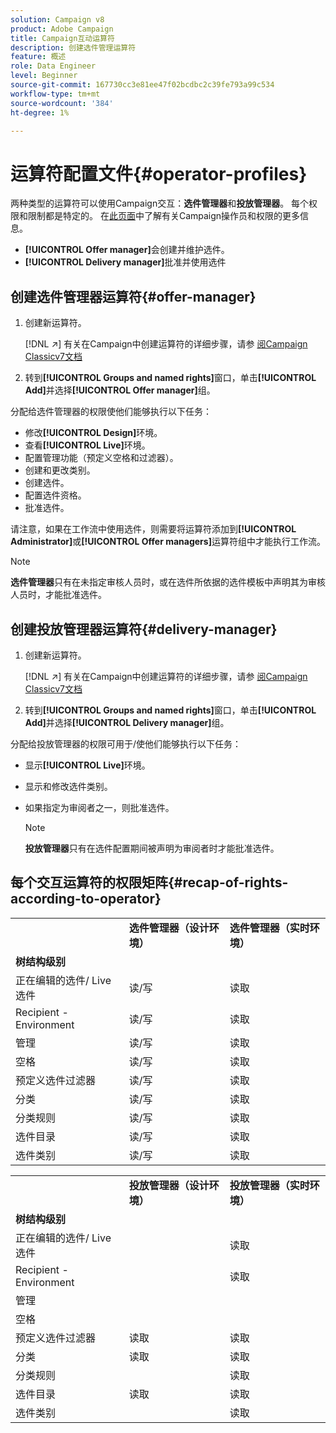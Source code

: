 ```yaml
---
solution: Campaign v8
product: Adobe Campaign
title: Campaign互动运算符
description: 创建选件管理运算符
feature: 概述
role: Data Engineer
level: Beginner
source-git-commit: 167730cc3e81ee47f02bcdbc2c39fe793a99c534
workflow-type: tm+mt
source-wordcount: '384'
ht-degree: 1%

---
```



# 运算符配置文件{#operator-profiles}

两种类型的运算符可以使用Campaign交互：**选件管理器**&#x200B;和&#x200B;**投放管理器**。 每个权限和限制都是特定的。 在[此页面](../start/permissions.md)中了解有关Campaign操作员和权限的更多信息。

* **[!UICONTROL Offer manager]**&#x200B;会创建并维护选件。
* **[!UICONTROL Delivery manager]**&#x200B;批准并使用选件

## 创建选件管理器运算符{#offer-manager}

1. 创建新运算符。

   [!DNL :arrow_upper_right:] 有关在Campaign中创建运算符的详细步骤，请参 [阅Campaign Classicv7文档](https://experienceleague.adobe.com/docs/campaign-classic/using/getting-started/permissions/access-management-operators.html)

1. 转到&#x200B;**[!UICONTROL Groups and named rights]**&#x200B;窗口，单击&#x200B;**[!UICONTROL Add]**&#x200B;并选择&#x200B;**[!UICONTROL Offer manager]**&#x200B;组。

分配给选件管理器的权限使他们能够执行以下任务：

* 修改&#x200B;**[!UICONTROL Design]**&#x200B;环境。
* 查看&#x200B;**[!UICONTROL Live]**&#x200B;环境。
* 配置管理功能（预定义空格和过滤器）。
* 创建和更改类别。
* 创建选件。
* 配置选件资格。
* 批准选件。

请注意，如果在工作流中使用选件，则需要将运算符添加到&#x200B;**[!UICONTROL Administrator]**&#x200B;或&#x200B;**[!UICONTROL Offer managers]**&#x200B;运算符组中才能执行工作流。

>[!NOTE]
>
>**选件管理器**&#x200B;只有在未指定审核人员时，或在选件所依据的选件模板中声明其为审核人员时，才能批准选件。

## 创建投放管理器运算符{#delivery-manager}

1. 创建新运算符。

   [!DNL :arrow_upper_right:] 有关在Campaign中创建运算符的详细步骤，请参 [阅Campaign Classicv7文档](https://experienceleague.adobe.com/docs/campaign-classic/using/getting-started/permissions/access-management-operators.html)

1. 转到&#x200B;**[!UICONTROL Groups and named rights]**&#x200B;窗口，单击&#x200B;**[!UICONTROL Add]**&#x200B;并选择&#x200B;**[!UICONTROL Delivery manager]**&#x200B;组。

分配给投放管理器的权限可用于/使他们能够执行以下任务：

* 显示&#x200B;**[!UICONTROL Live]**&#x200B;环境。
* 显示和修改选件类别。
* 如果指定为审阅者之一，则批准选件。

   >[!NOTE]
   >
   >**投放管理器**&#x200B;只有在选件配置期间被声明为审阅者时才能批准选件。

## 每个交互运算符的权限矩阵{#recap-of-rights-according-to-operator}

<table> 
 <tbody> 
  <tr> 
   <td> </td> 
   <td> <strong>选件管理器（设计环境）</strong><br /> </td> 
   <td> <strong>选件管理器（实时环境）</strong><br /> </td> 
  </tr> 
  <tr> 
   <td> <strong>树结构级别</strong><br /> </td> 
   <td> </td> 
   <td> </td> 
  </tr> 
  <tr> 
   <td> 正在编辑的选件/ Live选件<br /> </td> 
   <td> 读/写<br /> </td> 
   <td> 读取<br /> </td> 
  </tr> 
  <tr> 
   <td> Recipient - Environment<br /> </td> 
   <td> 读/写<br /> </td> 
   <td> 读取<br /> </td> 
  </tr> 
  <tr> 
   <td> 管理<br /> </td> 
   <td> 读/写<br /> </td> 
   <td> 读取<br /> </td> 
  </tr> 
  <tr> 
   <td> 空格<br /> </td> 
   <td> 读/写<br /> </td> 
   <td> 读取<br /> </td> 
  </tr> 
  <tr> 
   <td> 预定义选件过滤器<br /> </td> 
   <td> 读/写<br /> </td> 
   <td> 读取<br /> </td> 
  </tr> 
  <tr> 
   <td> 分类<br /> </td> 
   <td> 读/写<br /> </td> 
   <td> 读取<br /> </td> 
  </tr> 
  <tr> 
   <td> 分类规则<br /> </td> 
   <td> 读/写<br /> </td> 
   <td> 读取<br /> </td> 
  </tr> 
  <tr> 
   <td> 选件目录<br /> </td> 
   <td> 读/写<br /> </td> 
   <td> 读取<br /> </td> 
  </tr> 
  <tr> 
   <td> 选件类别<br /> </td> 
   <td> 读/写<br /> </td> 
   <td> 读取<br /> </td> 
  </tr> 
 </tbody> 
</table>

<table> 
 <tbody> 
  <tr> 
   <td> </td> 
   <td> <strong>投放管理器（设计环境）</strong><br /> </td> 
   <td> <strong>投放管理器（实时环境）</strong><br /> </td> 
  </tr> 
  <tr> 
   <td> <strong>树结构级别</strong><br /> </td> 
   <td> </td> 
   <td> </td> 
  </tr> 
  <tr> 
   <td> 正在编辑的选件/ Live选件<br /> </td> 
   <td> </td> 
   <td> 读取<br /> </td> 
  </tr> 
  <tr> 
   <td> Recipient - Environment<br /> </td> 
   <td> </td> 
   <td> 读取<br /> </td> 
  </tr> 
  <tr> 
   <td> 管理<br /> </td> 
   <td> </td> 
   <td> </td> 
  </tr> 
  <tr> 
   <td> 空格<br /> </td> 
   <td> </td> 
   <td> </td> 
  </tr> 
  <tr> 
   <td> 预定义选件过滤器<br /> </td> 
   <td> 读取<br /> </td> 
   <td> 读取<br /> </td> 
  </tr> 
  <tr> 
   <td> 分类<br /> </td> 
   <td> 读取<br /> </td> 
   <td> 读取<br /> </td> 
  </tr> 
  <tr> 
   <td> 分类规则<br /> </td> 
   <td> </td> 
   <td> 读取<br /> </td> 
  </tr> 
  <tr> 
   <td> 选件目录<br /> </td> 
   <td> 读取<br /> </td> 
   <td> 读取<br /> </td> 
  </tr> 
  <tr> 
   <td> 选件类别<br /> </td> 
   <td> </td> 
   <td> 读取<br /> </td> 
  </tr> 
 </tbody> 
</table>
